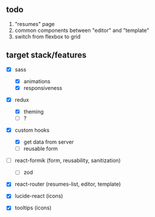 ## todo
1. "resumes" page
2. common components between "editor" and "template"
3. switch from flexbox to grid

## target stack/features
- [X] sass
    - [X] animations
    - [X] responsiveness
- [X] redux
    - [X] theming
    - [ ] ?
- [X] custom hooks
    - [X] get data from server
    - [ ] reusable form
- [ ] react-formik (form, reusability, sanitization)
    - [ ] zod
- [X] react-router (resumes-list, editor, template)

- [X] lucide-react (icons)
- [X] tooltips (icons)